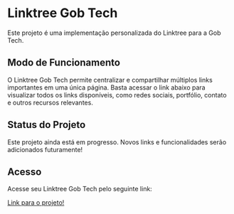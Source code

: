 # Linktree Gob Tech

Este projeto é uma implementação personalizada do Linktree para a Gob Tech.

## Modo de Funcionamento

O Linktree Gob Tech permite centralizar e compartilhar múltiplos links importantes em uma única página. Basta acessar o link abaixo para visualizar todos os links disponíveis, como redes sociais, portfólio, contato e outros recursos relevantes.

## Status do Projeto

Este projeto ainda está em progresso. Novos links e funcionalidades serão adicionados futuramente!

## Acesso

Acesse seu Linktree Gob Tech pelo seguinte link:

[Link para o projeto!](https://gobstech.github.io/linktree-gobs-tech)
